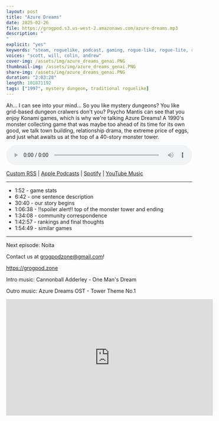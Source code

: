 ```yaml
---
layout: post
title: "Azure Dreams"
date: 2025-02-26
file: https://grogpod.s3.us-west-2.amazonaws.com/azure-dreams.mp3
description: "
"
explicit: "yes" 
keywords: "steam, roguelike, podcast, gaming, rogue-like, rogue-lite, roguelite"
voices: "scott, will, colin, andrew"
cover-img: /assets/img/azure_dreams_genai.PNG
thumbnail-img: /assets/img/azure_dreams_genai.PNG
share-img: /assets/img/azure_dreams_genai.PNG
duration: "2:03:28"
length: 101871192 
tags: ["1997", mystery dungeon, traditional roguelike]
---
```


Ah... I can see into your mind... So you like mystery dungeons? You like grid-based dungeon cralwers don't you? Psycho Mantis can see that you enjoy Konami games, which is why we're talking Azure Dreams! A 1990's monster collecting game that was maybe too ahead of its time for its own good, we talk town building, relationship drama, the extreme price of eggs, and just what awaits us at the top of a 40-story monster tower. 

<div class="container">
  <audio controls style="width: 100%;">
    <source src="https://grogpod.s3.us-west-2.amazonaws.com/azure-dreams.mp3" type="audio/mpeg">
  </audio>
</div>

[Custom RSS](https://grogpod.zone/feed.xml) | [Apple Podcasts](https://podcasts.apple.com/us/podcast/grogpod/id1650474911) | [Spotify](https://open.spotify.com/show/655SEhPUWIC77oO3hILe0b) | [YouTube Music](https://music.youtube.com/playlist?list=PL-ShOmyMvd4jYFChE6tgj0JYG8RKK4xe0) 

---
* 1:52 - game stats
* 6:42 - one sentence description
* 30:40 - our story begins
* 1:06:38 - !!spoiler alert!! top of the monster tower and ending
* 1:34:08 - community correspondence
* 1:42:57 - rankings and final thoughts
* 1:54:49 - similar games

---

Next episode: Noita

Contact us at grogpodzone@gmail.com!

https://grogpod.zone

Intro music: Cannonball Adderley - One Man's Dream

Outro music: Azure Dreams OST - Tower Theme No.1

<div class="embed-responsive embed-responsive-16by9">
<iframe width="560" height="315" src="https://www.youtube.com/embed/xxxxxxxxxxxxxx" title="YouTube video player" frameborder="0" allow="accelerometer; autoplay; clipboard-write; encrypted-media; gyroscope; picture-in-picture" allowfullscreen></iframe>
</div>
